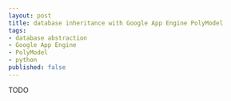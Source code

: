 ```yaml
---
layout: post
title: database inheritance with Google App Engine PolyModel
tags:
- database abstraction
- Google App Engine
- PolyModel
- python
published: false
---
```

TODO

